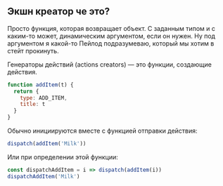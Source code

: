 ## Экшн креатор че это?

Просто функция, которая возвращает объект.
С заданным типом и с каким-то может, динамическим аргументом, если он нужен. 
Ну под аргументом я какой-то Пейлод подразумеваю, который мы хотим в стейт прокинуть.



Генераторы действий (actions creators) — это функции, создающие действия.

```javascript
function addItem(t) {
  return {
    type: ADD_ITEM,
    title: t
  }
}
```

Обычно инициируются вместе с функцией отправки действия:

```javascript
dispatch(addItem('Milk'))
```

Или при определении этой функции:

```javascript
const dispatchAddItem = i => dispatch(addItem(i))
dispatchAddItem('Milk')
```
